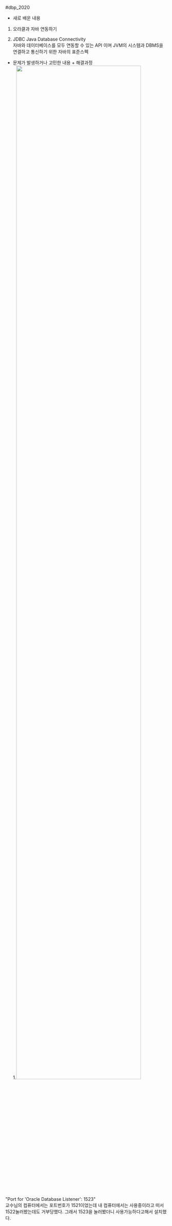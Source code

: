 #dbp_2020

* 새로 배운 내용
1. 오라클과 자바 연동하기   

2. JDBC Java Database Connectivity   
자바와 데이터베이스를 모두 연동할 수 있는 API 이며 JVM의 시스템과 DBMS을 연결하고 통신하기 위한 자바의 표준스펙   

* 문제가 발생하거나 고민한 내용 + 해결과정   
1.<img src="https://user-images.githubusercontent.com/70850937/98380549-12ed8b80-208c-11eb-9eb2-6c33a402bded.PNG" width="90%"></img>   

"Port for 'Oracle Database Listener': 1523"   
교수님의 컴퓨터에서는 포트번호가 1521이었는데 내 컴퓨터에서는 사용중이라고 떠서 1522눌러봤는데도 거부당했다. 그래서 1523을 눌러봤더니 사용가능하다고해서 설치했다.   
